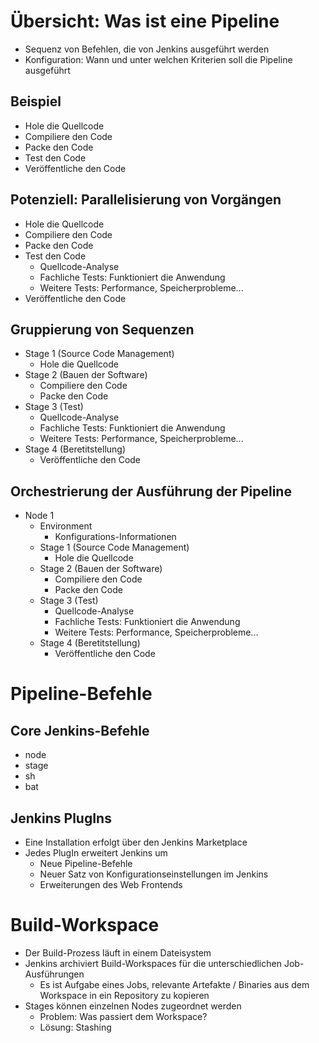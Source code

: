 # Übersicht: Was ist eine Pipeline

* Sequenz von Befehlen, die von Jenkins ausgeführt werden
* Konfiguration: Wann und unter welchen Kriterien soll die Pipeline ausgeführt

## Beispiel

* Hole die Quellcode
* Compiliere den Code
* Packe den Code
* Test den Code
* Veröffentliche den Code

## Potenziell: Parallelisierung von Vorgängen

* Hole die Quellcode
* Compiliere den Code
* Packe den Code
* Test den Code
  * Quellcode-Analyse
  * Fachliche Tests: Funktioniert die Anwendung
  * Weitere Tests: Performance, Speicherprobleme...
* Veröffentliche den Code

## Gruppierung von Sequenzen

* Stage 1 (Source Code Management)
  * Hole die Quellcode
* Stage 2 (Bauen der Software)
  * Compiliere den Code
  * Packe den Code
* Stage 3 (Test)
  * Quellcode-Analyse
  * Fachliche Tests: Funktioniert die Anwendung
  * Weitere Tests: Performance, Speicherprobleme...
* Stage 4 (Beretitstellung)
  * Veröffentliche den Code

## Orchestrierung der Ausführung der Pipeline

* Node 1
  * Environment
    * Konfigurations-Informationen 
  * Stage 1 (Source Code Management)
    * Hole die Quellcode
  * Stage 2 (Bauen der Software)
    * Compiliere den Code
    * Packe den Code
  * Stage 3 (Test)
    * Quellcode-Analyse
    * Fachliche Tests: Funktioniert die Anwendung
    * Weitere Tests: Performance, Speicherprobleme...
  * Stage 4 (Beretitstellung)
    * Veröffentliche den Code

# Pipeline-Befehle

## Core Jenkins-Befehle

* node
* stage
* sh
* bat

## Jenkins PlugIns

* Eine Installation erfolgt über den Jenkins Marketplace
* Jedes PlugIn erweitert Jenkins um
  * Neue Pipeline-Befehle
  * Neuer Satz von Konfigurationseinstellungen im Jenkins
  * Erweiterungen des Web Frontends

# Build-Workspace

* Der Build-Prozess läuft in einem Dateisystem
* Jenkins archiviert Build-Workspaces für die unterschiedlichen Job-Ausführungen
  * Es ist Aufgabe eines Jobs, relevante Artefakte / Binaries aus dem Workspace in ein Repository zu kopieren
* Stages können einzelnen Nodes zugeordnet werden
  * Problem: Was passiert dem Workspace?
  * Lösung: Stashing
